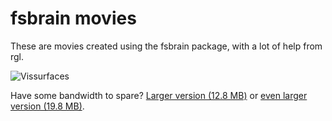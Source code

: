 # fsbrain movies

These are movies created using the fsbrain package, with a lot of help from rgl.

![Vissurfaces](./fbrain_ezgif_annot_medium.gif?raw=true "Rotating brain mesh with mean curvature plotted onto it, rendered with fsbrain")

Have some bandwidth to spare? [Larger version (12.8 MB)](./fbrain_ezgif_annot_large.gif) or [even larger version (19.8 MB)](./fsbrain_ezgif_annot_insane.gif).
